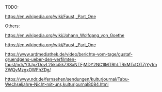 TODO:

https://en.wikipedia.org/wiki/Faust,_Part_One

Others:

https://en.wikipedia.org/wiki/Johann_Wolfgang_von_Goethe

https://en.wikipedia.org/wiki/Faust,_Part_One

https://www.ardmediathek.de/video/berichte-vom-tage/gustaf-gruendgens-ueber-den-verfilmten-faust/ndr/Y3JpZDovL25kci5kZS8xNTFjMDY2NC1lMTRhLTRkMTctOTZjYy1mZWQyMzgxOWFhZDg/

https://www.ndr.de/fernsehen/sendungen/kulturjournal/Tabu-Wechseljahre-Nicht-mit-uns,kulturjournal8084.html

